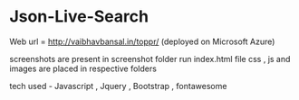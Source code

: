 # Json-Live-Search
Web url = http://vaibhavbansal.in/toppr/ (deployed on Microsoft Azure)

screenshots are present in screenshot folder run index.html file css , js and images are placed in respective folders

tech used - Javascript , Jquery , Bootstrap , fontawesome
